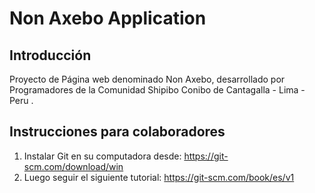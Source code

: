 Non Axebo Application
=====================

Introducción
------------
Proyecto de Página web denominado Non Axebo, desarrollado por Programadores de la Comunidad Shipibo Conibo de Cantagalla - Lima - Peru .

Instrucciones para colaboradores
--------------------------------

1) Instalar Git en su computadora desde: https://git-scm.com/download/win
2) Luego seguir el siguiente tutorial: https://git-scm.com/book/es/v1